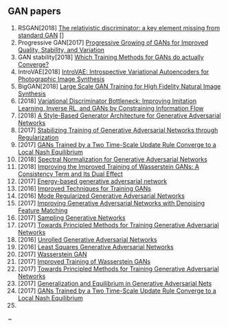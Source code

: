 ## GAN papers


1. RSGAN[2018] [The relativistic discriminator: a key element missing from standard GAN](https://arxiv.org/abs/1807.00734) []
2. Progressive GAN[2017] [Progressive Growing of GANs for Improved Quality, Stability, and Variation](https://arxiv.org/abs/1710.10196)
3. GAN stability[2018] [Which Training Methods for GANs do actually Converge?](https://arxiv.org/abs/1801.04406)
4. IntroVAE[2018] [IntroVAE: Introspective Variational Autoencoders for Photographic Image Synthesis](https://arxiv.org/abs/1807.06358) 
5. BigGAN[2018] [Large Scale GAN Training for High Fidelity Natural Image Synthesis](https://arxiv.org/abs/1809.11096)
6. [2018] [Variational Discriminator Bottleneck: Improving Imitation Learning, Inverse RL, and GANs by Constraining Information Flow](https://arxiv.org/abs/1810.00821)
7. [2018] [A Style-Based Generator Architecture for Generative Adversarial Networks](https://arxiv.org/abs/1812.04948)
8. [2017] [Stabilizing Training of Generative Adversarial Networks through Regularization](https://arxiv.org/abs/1705.09367)
9. [2017] [GANs Trained by a Two Time-Scale Update Rule Converge to a Local Nash Equilibrium](https://arxiv.org/abs/1706.08500)
10. [2018] [Spectral Normalization for Generative Adversarial Networks](https://arxiv.org/abs/1802.05957)
11. [2018] [Improving the Improved Training of Wasserstein GANs: A Consistency Term and Its Dual Effect](https://arxiv.org/abs/1803.01541)
12. [2017] [Energy-based generative adversarial network](https://arxiv.org/abs/1609.03126)
13. [2016] [Improved Techniques for Training GANs](https://arxiv.org/abs/1606.03498)
14. [2016] [Mode Regularized Generative Adversarial Networks](https://arxiv.org/abs/1612.02136)
15. [2017] [Improving Generative Adversarial Networks with Denoising Feature Matching](https://openreview.net/forum?id=S1X7nhsxl)
16. [2017] [Sampling Generative Networks](https://arxiv.org/abs/1609.04468)
17. [2017] [Towards Principled Methods for Training Generative Adversarial Networks](https://arxiv.org/abs/1701.04862)
18. [2016] [Unrolled Generative Adversarial Networks](https://arxiv.org/abs/1611.02163)
19. [2016] [Least Squares Generative Adversarial Networks](https://arxiv.org/abs/1611.04076)
20. [2017] [Wasserstein GAN](https://arxiv.org/abs/1701.07875)
21. [2017] [Improved Training of Wasserstein GANs](https://arxiv.org/abs/1704.00028)
22. [2017] [Towards Principled Methods for Training Generative Adversarial Networks](https://arxiv.org/abs/1701.04862)
23. [2017] [Generalization and Equilibrium in Generative Adversarial Nets](https://arxiv.org/abs/1703.00573)
24. [2017] [GANs Trained by a Two Time-Scale Update Rule Converge to a Local Nash Equilibrium](https://arxiv.org/abs/1706.08500)
25.                                                                                                                            
~                                                                               

